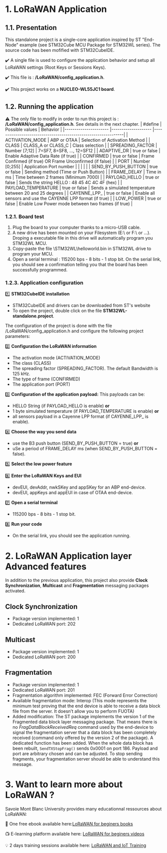 

# 1. LoRaWAN Application
## 1.1. Presentation
This standalone project is a single-core application inspired by ST "End-Node" example (see STM32Cube MCU Package for STM32WL series). The source code has been mofified with STM32CubeIDE. 

:heavy_check_mark: A single file is used to configure the application behavior and setup all LoRaWAN settings (Root Keys or Sessions Keys).

:heavy_check_mark: This file is : **/LoRaWAN/config_application.h**.

:heavy_check_mark: This project works on a **NUCLEO-WL55JC1 board**.

## 1.2. Running the application
:warning: The only file to modify in order to run this project is : **/LoRaWAN/config_application.h**. See details in the next chapter.
| #define           	| Possible values      	|  Behavior                                                    	|
|----------------------	|--------------------	|---------------------------------------------------------------|
| ACTIVATION_MODE      	| ABP or OTAA        	|  Selection of Activation Method                              	|
| CLASS                	| CLASS_A or CLASS_C 	|  Class selection                                             	|
| SPREADING_FACTOR     	| Number [7;12]      	|  7=SF7, 8=SF8, ..., 12=SF12                                  	|
| ADAPTIVE_DR          	| true or false      	|  Enable Adaptive Data Rate (if true)                         	|
| CONFIRMED            	| true or false      	|  Frame Confirmed (if true) OR Frame Unconfirmed (if false)   	|
| PORT                 	| Number [0;255]     	|  Application Port number                                     	|
|                      	|                    	|                                                              	|
| SEND_BY_PUSH_BUTTON  	| true or false      	|  Sending method (Time or Push Button)                        	|
| FRAME_DELAY          	| Time in ms         	|  Time between 2 frames (Minimum 7000)                        	|
| PAYLOAD_HELLO        	| true or false      	|  Sends the string HELLO : 48 45 4C 4C 4F (hex)               	|
| PAYLOAD_TEMPERATURE  	| true or false      	|  Sends a simulated temperature between 20 and 25 degrees     	|
| CAYENNE_LPP_         	| true or false      	|  Enable all sensors and use the CAYENNE LPP format (if true) 	|
| LOW_POWER            	| true or false      	|  Enable Low Power mode between two frames (if true)          	|


### 1.2.1. Board test
1. Plug the board to your computer thanks to a micro-USB cable.
2. A new drive has been mounted on your Filesystem (E:\ or F:\ or ...). Droping a executable file in this drive will automatically program you STM32WL MCU.
3. Copy-paste the file \STM32WL\helloworld.bin in STM32WL drive to program your MCU.
4. Open a serial terminal : 115200 bps - 8 bits - 1 stop bit. On the serial link, you should see a confirmation telling you that the board has been successfully programmed.
 
### 1.2.3. Application configuration
:one: **STM32CubeIDE installation**
* STM32CubeIDE and drivers can be downloaded from ST's website
* To open the project, double click on the file **STM32WL-standalone\.project**.
	
The configuration of the project is done with the file /LoRaWAN/config_application.h and configure the following project parameters:

:two: **Configuration the LoRaWAN information**
* The activation mode (ACTIVATION_MODE)
* The class (CLASS)
* The spreading factor (SPREADING_FACTOR). The default Bandwidth is 125 kHz.
* The type of frame (CONFIRMED)
* The application port (PORT)

:three: **Configuration of the application payload:**
This payloads can be:
* HELLO String (if PAYLOAD_HELLO is enable)
**or**
* 1 byte simulated temperature (if PAYLOAD_TEMPERATURE is enable)
**or**
* all sensors payload in a Cayenne LPP format (if CAYENNE_LPP_ is enable).

:four: **Choose the way you send data**   
* use the B3 push button (SEND_BY_PUSH_BUTTON = true)
**or**
* uSe a period of FRAME_DELAY ms (when SEND_BY_PUSH_BUTTON = false).

:five: **Select the low power feature**

:six: **Enter the LoRaWAN Keys and EUI**
* devEUI, devAddr, nwkSKey and appSKey for an ABP end-device.
* devEUI, appKeys and appEUI in case of OTAA end-device. 

:seven:  **Open a serial terminal**
* 115200 bps - 8 bits - 1 stop bit.
 
:eight: **Run your code**
* On the serial link, you should see the application running.

# 2. LoRaWAN Application layer Advanced features
In addition to the previous application, this project also provide **Clock Synchronization**, **Multicast** and **Fragmentation** messaging packages activated. 

## Clock Synchronization
* Package version implemented:          1
* Dedicated LoRaWAN port:               202

## Multicast
* Package version implemented:          1
* Dedicated LoRaWAN port:               200

## Fragmentation
* Package version implemented:          1
* Dedicated LoRaWAN port:               201
* Fragmentation algorithm implemented:  FEC (Forward Error Correction)
* Available fragmentation mode:         Interop (This mode represents the minimum test proving that the end device is able to receive a data block file from the server.
                                        It doesn’t allow you to perform FUOTA)
* Added modification:                   The ST package implements the version 1 of the Fragmented data block layer messaging package. That means there is no _FragDataBlockReceivedReq_ command used by the end-device to signal the fragmentation server that a data block has been completely received (command only offered by the version 2 of the package). A dedicated function has been added. When the whole data block has been rebuilt, `SendTXStopFrag()` sends 0x0001 on port 186. Payload and port are arbitrary chosen and can be adjusted. To stop sending fragments, your fragmentation server should be able to understand this message.

# 3. Want to learn more about LoRaWAN ?
Savoie Mont Blanc University provides many educationnal ressources about LoRaWAN:

:notebook: One free ebook available here:[LoRaWAN for beginers books](https://www.univ-smb.fr/lorawan/en/free-book/)

:tv: E-learning platform available here: [LoRaWAN for beginers videos](https://www.udemy.com/course/lora-lorawan-internet-of-things/?referralCode=21DED0F1021F4E261955)

:bulb: 2 days training sessions available here: [LoRaWAN and IoT Training](https://www.univ-smb.fr/lorawan/avada_portfolio/formation-distanciel/)

